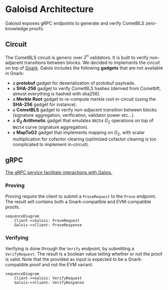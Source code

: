 # Galoisd Architecture

Galoisd exposes gRPC endpoints to generate and verify CometBLS zero-knowledge proofs.

## Circuit

The CometBLS circuit is generic over $2^n$ validators. It is built to verify non-adjacent transitions between blocks.
We decided to implements the circuit on top of [Gnark](https://github.com/ConsenSys/gnark).
Galois includes the following **gadgets** that are not available in Gnark:

- a **protobuf** gadget for deserialization of protobuf payloads.
- a **SHA-256** gadget to verify CometBLS hashes (derived from Cometbft, almost everything is hashed with sha256).
- a **Merkle Root** gadget to re-compute merkle root in-circuit (using the **SHA-256** gadget for instance).
- a **CometBLS** gadget to verify non-adjacent transition between blocks (signature aggregation, verification, validator power etc...).
- a **$G_2$ Arithmetic** gadget that emulates `BN254` $G_2$ operations on top of `BN254` curve (signature aggregation).
- a **MapToG2** gadget that implements mapping on $G_2$, with scalar multiplication for cofactor clearing (optimized cofactor clearing is too complicated to implement in-circuit).

## gRPC

[The gRPC service facilitate interactions with Galois.](./proot/api/v1/prover.proto)

### Proving

Proving require the client to submit a `ProveRequest` to the `Prove` endpoint.
The result will contains both a Gnark-compatible and EVM-compatible proofs.

```mermaid
sequenceDiagram
    Client->>Galois: ProveRequest
    Galois->>Client: ProveResponse
```

### Verifying

Verifying is done through the `Verify` endpoint, by submitting a `VerifyRequest`.
The result is a boolean value telling whether or not the proof is valid.
Note that the provided as input is expected to be a Gnark-compatible proof and not the EVM variant.

```mermaid
sequenceDiagram
    Client->>Galois: VerifyRequest
    Galois->>Client: VerifyResponse
```
